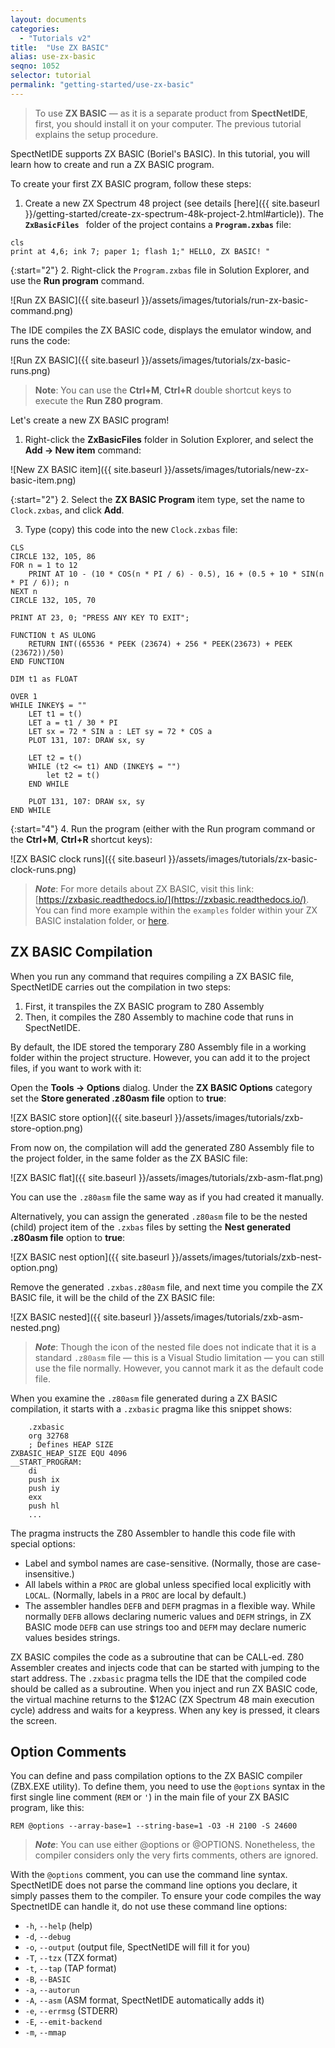 ```yaml
---
layout: documents
categories: 
  - "Tutorials v2"
title:  "Use ZX BASIC"
alias: use-zx-basic
seqno: 1052
selector: tutorial
permalink: "getting-started/use-zx-basic"
---
```


> To use __ZX BASIC__ &mdash; as it is a separate product from __SpectNetIDE__, first, you should install it on your computer. The previous tutorial explains the setup procedure.

SpectNetIDE supports ZX BASIC (Boriel's BASIC). In this tutorial, you will learn how to create and run a ZX BASIC program.

To create your first ZX BASIC program, follow these steps:

1. Create a new ZX Spectrum 48 project (see details [here]({{ site.baseurl }}/getting-started/create-zx-spectrum-48k-project-2.html#article)).
The __`ZxBasicFiles `__ folder of the project contains a __`Program.zxbas`__ file:

```
cls
print at 4,6; ink 7; paper 1; flash 1;" HELLO, ZX BASIC! "
```

{:start="2"}
2. Right-click the `Program.zxbas` file in Solution Explorer, and use the __Run program__ command.

![Run ZX BASIC]({{ site.baseurl }}/assets/images/tutorials/run-zx-basic-command.png)

The IDE compiles the ZX BASIC code, displays the emulator window, and runs the code:

![Run ZX BASIC]({{ site.baseurl }}/assets/images/tutorials/zx-basic-runs.png)

> __Note__: You can use the __Ctrl+M__, __Ctrl+R__ double shortcut keys to execute the __Run Z80 program__.

Let's create a new ZX BASIC program!

1. Right-click the __ZxBasicFiles__ folder in Solution Explorer, and select the __Add &rarr; New item__ command:

![New ZX BASIC item]({{ site.baseurl }}/assets/images/tutorials/new-zx-basic-item.png)

{:start="2"}
2. Select the __ZX BASIC Program__ item type, set the name to `Clock.zxbas`, and click __Add__.

3. Type (copy) this code into the new `Clock.zxbas` file:

```
CLS
CIRCLE 132, 105, 86
FOR n = 1 to 12
    PRINT AT 10 - (10 * COS(n * PI / 6) - 0.5), 16 + (0.5 + 10 * SIN(n * PI / 6)); n
NEXT n
CIRCLE 132, 105, 70

PRINT AT 23, 0; "PRESS ANY KEY TO EXIT";

FUNCTION t AS ULONG
    RETURN INT((65536 * PEEK (23674) + 256 * PEEK(23673) + PEEK (23672))/50)
END FUNCTION

DIM t1 as FLOAT

OVER 1
WHILE INKEY$ = ""
    LET t1 = t()
    LET a = t1 / 30 * PI
    LET sx = 72 * SIN a : LET sy = 72 * COS a
    PLOT 131, 107: DRAW sx, sy

    LET t2 = t()
    WHILE (t2 <= t1) AND (INKEY$ = "")
        let t2 = t()
    END WHILE

    PLOT 131, 107: DRAW sx, sy
END WHILE
```

{:start="4"}
4. Run the program (either with the Run program command or the __Ctrl+M__, __Ctrl+R__ shortcut keys):

![ZX BASIC clock runs]({{ site.baseurl }}/assets/images/tutorials/zx-basic-clock-runs.png)

> __*Note*__: For more details about ZX BASIC, visit this link: [https://zxbasic.readthedocs.io/](https://zxbasic.readthedocs.io/). You can find more example within the `examples` folder within your ZX BASIC instalation folder, or [here](https://zxbasic.readthedocs.io/en/latest/sample_programs/).

## ZX BASIC Compilation

When you run any command that requires compiling a ZX BASIC file, SpectNetIDE carries out the compilation in two steps:

1. First, it transpiles the ZX BASIC program to Z80 Assembly
2. Then, it compiles the Z80 Assembly to machine code that runs in SpectNetIDE.

By default, the IDE stored the temporary Z80 Assembly file in a working folder within the project structure. However, you can add it to the project files, if you want to work with it:

Open the __Tools &rarr; Options__ dialog. Under the __ZX BASIC Options__ category set the __Store generated .z80asm file__ option to __true__:

![ZX BASIC store option]({{ site.baseurl }}/assets/images/tutorials/zxb-store-option.png)

From now on, the compilation will add the generated Z80 Assembly file to the project folder, in the same folder as the ZX BASIC file:

![ZX BASIC flat]({{ site.baseurl }}/assets/images/tutorials/zxb-asm-flat.png)

You can use the `.z80asm` file the same way as if you had created it manually.

Alternatively, you can assign the generated `.z80asm` file to be the nested (child) project item of the `.zxbas` files by setting the __Nest generated .z80asm file__ option to __true__:

![ZX BASIC nest option]({{ site.baseurl }}/assets/images/tutorials/zxb-nest-option.png)

Remove the generated `.zxbas.z80asm` file, and next time you compile the ZX BASIC file, it will be the child of the ZX BASIC file:

![ZX BASIC nested]({{ site.baseurl }}/assets/images/tutorials/zxb-asm-nested.png)

> **_Note_**: Though the icon of the nested file does not indicate that it is a standard `.z80asm` file &mdash; this is a Visual Studio limitation &mdash; you can still use the file normally. However, you cannot mark it as the default code file.

When you examine the `.z80asm` file generated during a ZX BASIC compilation, it starts with a `.zxbasic` pragma like this snippet shows:

```
    .zxbasic
    org 32768
    ; Defines HEAP SIZE
ZXBASIC_HEAP_SIZE EQU 4096
__START_PROGRAM:
    di
    push ix
    push iy
    exx
    push hl
    ...
```

The pragma instructs the Z80 Assembler to handle this code file with special options:
- Label and symbol names are case-sensitive. (Normally, those are case-insensitive.)
- All labels within a `PROC` are global unless specified local explicitly with `LOCAL`. (Normally, labels in a `PROC` are local by default.)
- The assembler handles `DEFB` and `DEFM` pragmas in a flexible way. While normally `DEFB` allows declaring numeric values and `DEFM` strings, in ZX BASIC mode `DEFB` can use strings too and `DEFM` may declare numeric values besides strings.

ZX BASIC compiles the code as a subroutine that can be CALL-ed. Z80 Assembler creates and injects code that can be started with jumping to the start address. The `.zxbasic` pragma tells the IDE that the compiled code should be called as a subroutine. When you inject and run ZX BASIC code, the virtual machine returns to the $12AC (ZX Spectrum 48 main execution cycle) address and waits for a keypress. When any key is pressed, it clears the screen.

## Option Comments

You can define and pass compilation options to the ZX BASIC compiler (ZBX.EXE utility). To define them, you need to use the `@options` syntax in the first single line comment (`REM` or `'`) in the main file of your ZX BASIC program, like this:

```
REM @options --array-base=1 --string-base=1 -O3 -H 2100 -S 24600
```

> **_Note_**: You can use either @options or @OPTIONS. Nonetheless, the compiler considers only the very firts comments, others are ignored.

With the `@options` comment, you can use the command line syntax. SpectNetIDE does not parse the command line options you declare, it simply passes them to the compiler. To ensure your code compiles the way SpectnetIDE can handle it, do not use these command line options: 
- `-h`, `--help` (help)
- `-d`, `--debug`
- `-o`, `--output` (output file, SpectNetIDE will fill it for you)
- `-T`, `--tzx` (TZX format)
- `-t`, `--tap` (TAP format)
- `-B`, `--BASIC`
- `-a`, `--autorun`
- `-A`, `--asm` (ASM format, SpectNetIDE automatically adds it)
- `-e`, `--errmsg` (STDERR)
- `-E`, `--emit-backend`
- `-m`, `--mmap`
